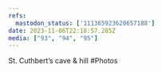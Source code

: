 ```yaml
---
refs:
  mastodon_status: ['111365923620657188']
date: 2023-11-06T22:18:57.285Z
media: ["93", "94", "95"]
---
```


St. Cuthbert’s cave & hill #Photos
